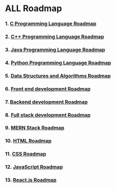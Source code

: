 # ALL Roadmap

### 1. [C Programming Language Roadmap](https://github.com/iamrupnath/Roadmap/blob/main/All%20Roadmap/C_Programming_Roadmap.md)
### 2. [C++ Programming Language Roadmap](https://github.com/iamrupnath/Roadmap/blob/main/All%20Roadmap/Cpp_Programming_Roadmap.md)
### 3. [Java Programming Language Roadmap](https://github.com/iamrupnath/Roadmap/blob/main/All%20Roadmap/Java_Programming_Roadmap.md)
### 4. [Python Programming Language Roadmap](https://github.com/iamrupnath/Roadmap/blob/main/All%20Roadmap/Python_Programming_Roadmap.md)
### 5. [Data Structures and Algorithms Roadmap](https://github.com/iamrupnath/Roadmap/blob/main/All%20Roadmap/DSA_Roadmap.md)
### 6. [Front end development Roadmap](https://github.com/iamrupnath/Roadmap/blob/main/All%20Roadmap/Frontend_roadmap.md)
### 7. [Backend development Roadmap](https://github.com/iamrupnath/Roadmap/blob/main/All%20Roadmap/Backend_roadmap.md)
### 8. [Full stack development Roadmap](https://github.com/iamrupnath/Roadmap/blob/main/All%20Roadmap/FullStack_roadmap.md)
### 9. [MERN Stack Roadmap](https://github.com/iamrupnath/Roadmap/blob/main/All%20Roadmap/MERN_stack.md)
### 10. [HTML Roadmap](https://github.com/iamrupnath/Roadmap/blob/main/All%20Roadmap/HTML_Roadmap.md)
### 11. [CSS Roadmap](https://github.com/iamrupnath/Roadmap/blob/main/All%20Roadmap/CSS_Roadmap.md)
### 12. [JavaScript Roadmap](https://github.com/iamrupnath/Roadmap/blob/main/All%20Roadmap/JavaScript_Roadmap.md)
### 13. [React.js Roadmap](https://github.com/iamrupnath/Roadmap/blob/main/All%20Roadmap/ReactJs_Roadmap.md)
